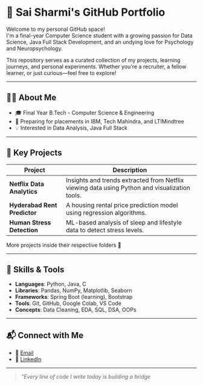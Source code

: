 # 🌟 Sai Sharmi's GitHub Portfolio

Welcome to my personal GitHub space!  
I'm a final-year Computer Science student with a growing passion for Data Science, Java Full Stack Development, and an undying love for Psychology and Neuropsychology.

This repository serves as a curated collection of my projects, learning journeys, and personal experiments. Whether you're a recruiter, a fellow learner, or just curious—feel free to explore!

---

## 👩‍💻 About Me

- 🎓 Final Year B.Tech - Computer Science & Engineering  
- 💼 Preparing for placements in IBM, Tech Mahindra, and LTIMindtree  
- 💡 Interested in Data Analysis, Java Full Stack

---

## 📌 Key Projects

| Project | Description |
|--------|-------------|
| **Netflix Data Analytics** | Insights and trends extracted from Netflix viewing data using Python and visualization tools. |
| **Hyderabad Rent Predictor** | A housing rental price prediction model using regression algorithms. |
| **Human Stress Detection** | ML-based analysis of sleep and lifestyle data to detect stress levels. |

More projects inside their respective folders 📂

---

## 🚀 Skills & Tools

- **Languages**: Python, Java, C  
- **Libraries**: Pandas, NumPy, Matplotlib, Seaborn  
- **Frameworks**: Spring Boot (learning), Bootstrap  
- **Tools**: Git, GitHub, Google Colab, VS Code  
- **Concepts**: Data Cleaning, EDA, SQL, DSA, OOPs

---

## 📬 Connect with Me

- 📧 [Email](mailto:saisharmigade@gmail.com)
- 💼 [LinkedIn](www.linkedin.com/in/sai-sharmi-gade-55710828b)

---

> _"Every line of code I write today is building a bridge_
